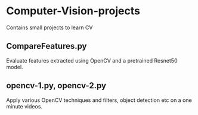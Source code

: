 # Computer-Vision-projects
Contains small projects to learn CV

## CompareFeatures.py
Evaluate features extracted using OpenCV and a pretrained Resnet50 model. 

## opencv-1.py, opencv-2.py
Apply various OpenCV techniques and filters, object detection etc on a one minute videos. 
